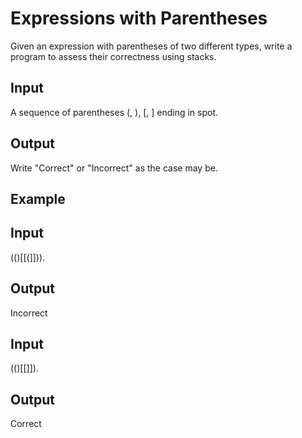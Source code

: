 # Expressions with Parentheses

Given an expression with parentheses of two different types, write a program
to assess their correctness using stacks.


## Input

A sequence of parentheses (, ), [, ] ending in
spot.

## Output

Write "Correct" or "Incorrect" as the case may be.

## Example

## Input
(()[[(]])).
## Output
Incorrect

## Input
(()[[]]).
## Output
Correct